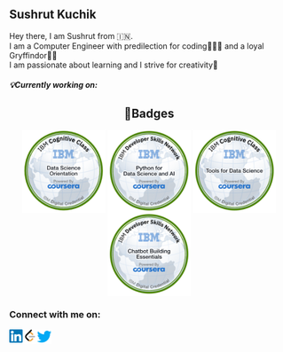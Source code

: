 <html>
  <body>
    <h2 align='left'><b>Sushrut Kuchik</b></h2>
    <p>
      Hey there, I am Sushrut from 🇮🇳.<br>
      I am a Computer Engineer with predilection for coding🧑🏻‍💻 and a loyal Gryffindor🦁😉<br>
      I am passionate about learning and I strive for creativity🤔<br>
      <section><h5>💡Currently working on: </h5></section>
    </p>
    <p><h2 align='center'>🏅Badges</h2>
      <section align="center">
        <img src="https://github.com/ksushrut/ksushrut/blob/main/Assets/Cognitive_Class_-_What_is_Data_Science.png?raw=true" height="150" width="150" align="center">
        <img src="https://github.com/ksushrut/ksushrut/blob/main/Assets/Python_for_Data_Sci_and_AI_Foundational.png?raw=true" height="150" width="150" align="center">
        <img src="https://github.com/ksushrut/ksushrut/blob/main/Assets/Tools_for_Data_Science_Foundational.png?raw=true" height="150" width="150" align="center">
        <img src="https://github.com/ksushrut/ksushrut/blob/main/Assets/Chatbot_Building_Essentials_Foundational.png?raw=true" height="150" width="150" align="center">
      </section>
    </p>
    <p> 
        <h3>Connect with me on: </h3> 
        <a href="https://www.linkedin.com/in/sushrutkuchik/" target="_blank">
        <img align="left" width="24px" src="https://raw.githubusercontent.com/ksushrut/ksushrut/9b810cf171dcc9b02fe1cdc3255526f2474e6f26/Assets/Linkedin.svg" />
        </a>&nbsp;&nbsp;
        <a href="https://leetcode.com/SushrutKuchik/" target="_blank">
        <img align="left" width="26px" src="https://github.com/ksushrut/ksushrut/blob/main/Assets/LeetCode_logo_black.png" />
        <a href="https://twitter.com/sushrutk16" target="_blank">
        <img align="left" width="26px" src="https://raw.githubusercontent.com/ksushrut/ksushrut/2363656a6f357ba7a88bf692681656193cec9fbc/Assets/Twitter.svg" />
    </p>
  </body>
</html>
